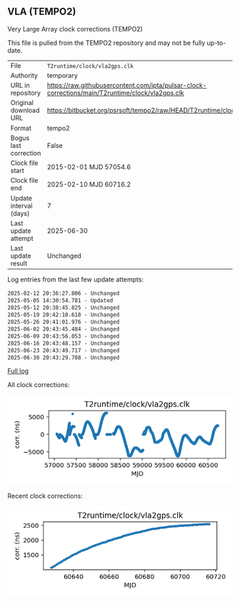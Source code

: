 
## VLA (TEMPO2)

Very Large Array clock corrections (TEMPO2)

This file is pulled from the TEMPO2 repository and may not be fully
up-to-date.

|     |     |
|:--- |:--- |
| File | `T2runtime/clock/vla2gps.clk` |
| Authority | temporary |
| URL in repository | <https://raw.githubusercontent.com/ipta/pulsar-clock-corrections/main/T2runtime/clock/vla2gps.clk> |
| Original download URL | <https://bitbucket.org/psrsoft/tempo2/raw/HEAD/T2runtime/clock/vla2gps.clk> |
| Format | tempo2 |
| Bogus last correction | False |
| Clock file start | 2015-02-01 MJD 57054.6 |
| Clock file end | 2025-02-10 MJD 60716.2 |
| Update interval (days) | 7 |
| Last update attempt | 2025-06-30 |
| Last update result | Unchanged |

Log entries from the last few update attempts:
```
2025-02-12 20:36:27.806 - Unchanged
2025-05-05 14:30:54.781 - Updated
2025-05-12 20:38:45.825 - Unchanged
2025-05-19 20:42:10.618 - Unchanged
2025-05-26 20:41:01.976 - Unchanged
2025-06-02 20:43:45.484 - Unchanged
2025-06-09 20:43:56.053 - Unchanged
2025-06-16 20:43:48.157 - Unchanged
2025-06-23 20:43:49.717 - Unchanged
2025-06-30 20:43:29.708 - Unchanged
```
[Full log](https://raw.githubusercontent.com/ipta/pulsar-clock-corrections/main/log/T2runtime/clock/vla2gps.clk.log)


All clock corrections:

![plot of all clock corrections](vla2gps.clk.png "All corrections")

Recent clock corrections:

![plot of recent clock corrections](vla2gps.clk.short.png "Recent corrections")

